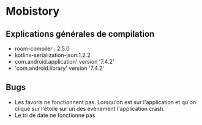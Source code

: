 # Mobistory

## Explications générales de compilation

- room-compiler : 2.5.0
- kotlinx-serialization-json:1.2.2
- com.android.application' version '7.4.2'
- 'com.android.library' version '7.4.2'

## Bugs
- Les favoris ne fonctionnent pas. Lorsqu'on est sur l'application et qu'on clique sur l'étoile sur un des évènement l'application crash.
- Le tri de date ne fonctionne pas
